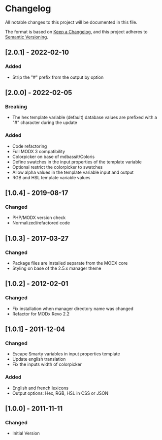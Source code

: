 # Changelog

All notable changes to this project will be documented in this file.

The format is based on [Keep a Changelog](https://keepachangelog.com/en/1.0.0/),
and this project adheres to [Semantic Versioning](https://semver.org/spec/v2.0.0.html).

## [2.0.1] - 2022-02-10

### Added

- Strip the "#" prefix from the output by option

## [2.0.0] - 2022-02-05

### Breaking

- The hex template variable (default) database values are prefixed with a "#" character during the update

### Added

- Code refactoring
- Full MODX 3 compatibility
- Colorpicker on base of mdbassit/Coloris
- Define swatches in the input properties of the template variable
- Optional restrict the colorpicker to swatches
- Allow alpha values in the template variable input and output
- RGB and HSL template variable values

## [1.0.4] - 2019-08-17

### Changed

- PHP/MODX version check
- Normalized/refactored code 

## [1.0.3] - 2017-03-27

### Changed

- Package files are installed separate from the MODX core
- Styling on base of the 2.5.x manager theme

## [1.0.2] - 2012-02-01

### Changed

- Fix installation when manager directory name was changed
- Refactor for MODx Revo 2.2

## [1.0.1] - 2011-12-04

### Changed

- Escape Smarty variables in input properties template
- Update english translation
- Fix the inputs width of colorpicker

### Added

- English and french lexicons
- Output options: Hex, RGB, HSL in CSS or JSON

## [1.0.0] - 2011-11-11

### Changed

- Initial Version
